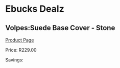 
# Ebucks Dealz
## Volpes:Suede Base Cover - Stone
[Product Page](https://www.ebucks.com/web/shop/productSelected.do?prodId=489073704&catId=704984344)

Price: R229.00

Savings: 


	
